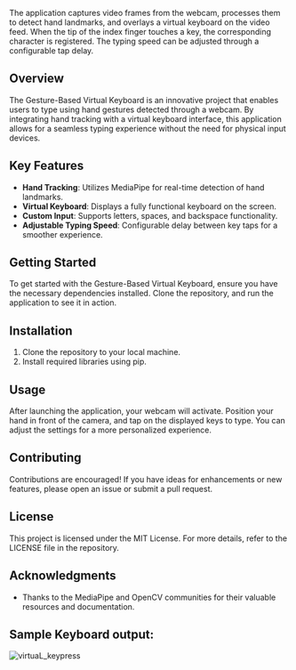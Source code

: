 The application captures video frames from the webcam, processes them to detect hand landmarks, and overlays a virtual keyboard on the video feed. When the tip of the index finger touches a key, the corresponding character is registered. The typing speed can be adjusted through a configurable tap delay.

## Overview
The Gesture-Based Virtual Keyboard is an innovative project that enables users to type using hand gestures detected through a webcam. By integrating hand tracking with a virtual keyboard interface, this application allows for a seamless typing experience without the need for physical input devices.

## Key Features
- **Hand Tracking**: Utilizes MediaPipe for real-time detection of hand landmarks.
- **Virtual Keyboard**: Displays a fully functional keyboard on the screen.
- **Custom Input**: Supports letters, spaces, and backspace functionality.
- **Adjustable Typing Speed**: Configurable delay between key taps for a smoother experience.

## Getting Started
To get started with the Gesture-Based Virtual Keyboard, ensure you have the necessary dependencies installed. Clone the repository, and run the application to see it in action.

## Installation
1. Clone the repository to your local machine.
2. Install required libraries using pip.

## Usage
After launching the application, your webcam will activate. Position your hand in front of the camera, and tap on the displayed keys to type. You can adjust the settings for a more personalized experience.

## Contributing
Contributions are encouraged! If you have ideas for enhancements or new features, please open an issue or submit a pull request.

## License
This project is licensed under the MIT License. For more details, refer to the LICENSE file in the repository.

## Acknowledgments
- Thanks to the MediaPipe and OpenCV communities for their valuable resources and documentation.



Sample Keyboard output:
-----------------------
![virtuaL_keypress](https://github.com/user-attachments/assets/2a84f7ae-445c-417c-a8e4-155ec4c77a07)

